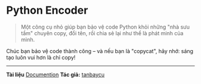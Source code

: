 # Python Encoder

> Một công cụ nhỏ giúp bạn bảo vệ code Python khỏi những "nhà sưu tầm" chuyên copy, đổi tên, rồi chia sẻ lại như thể là phát minh của mình.

Chúc bạn bảo vệ code thành công – và nếu bạn là "copycat", hãy nhớ: sáng tạo luôn vui hơn là chỉ copy!

---
**Tài liệu** [Documention](https://tanbaycu.github.io/python-encoder)
**Tác giả:** [tanbaycu](https://tanbaycu.is-a.dev) 